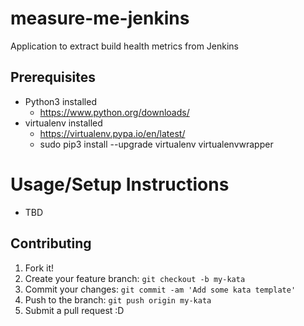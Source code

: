 # measure-me-jenkins

Application to extract build health metrics from Jenkins

## Prerequisites
* Python3 installed
    * <https://www.python.org/downloads/>
* virtualenv installed
    * <https://virtualenv.pypa.io/en/latest/>
    * sudo pip3 install --upgrade virtualenv virtualenvwrapper

# Usage/Setup Instructions
- TBD

## Contributing

1. Fork it!
2. Create your feature branch: `git checkout -b my-kata`
3. Commit your changes: `git commit -am 'Add some kata template'`
4. Push to the branch: `git push origin my-kata`
5. Submit a pull request :D
